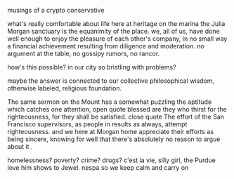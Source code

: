 musings of a crypto conservative

what's really comfortable about life here at heritage on the marina the Julia Morgan sanctuary is the equanimity of the place. we, all of us, have done well enough to enjoy the pleasure of each other's company, in no small way a financial achievement resulting from diligence and moderation. no argument at the table, no gossipy rumors, no rancor. 

how's this possible? in our city so bristling with problems? 

maybe the answer is connected to our collective philosophical wisdom, otherwise labeled, religious foundation. 

The same sermon on the Mount has a somewhat puzzling the aptitude which catches one attention, open quote blessed are they who thirst for the righteousness, for they shall be satisfied. close quote The effort of the San Francisco supervisors, as people in results as always, attempt righteousness. and we here at Morgan home appreciate their efforts as being sincere, knowing for well that there's absolutely no reason to argue about it .

homelessness? poverty? crime? drugs? c'est la vie, silly girl, the Purdue love him shows to Jewel. nespa so we keep calm and carry on